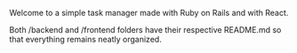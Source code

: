 Welcome to a simple task manager made with Ruby on Rails and with React.

Both /backend and /frontend folders have their respective README.md so that everything remains neatly organized.

